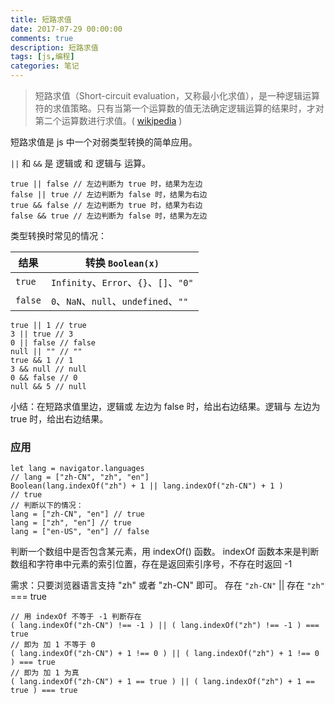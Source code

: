 ```yaml
---
title: 短路求值
date: 2017-07-29 00:00:00
comments: true
description: 短路求值
tags: [js,编程]
categories: 笔记
---
```


> 短路求值（Short-circuit evaluation，又称最小化求值），是一种逻辑运算符的求值策略。只有当第一个运算数的值无法确定逻辑运算的结果时，才对第二个运算数进行求值。( [wikipedia](https://zh.wikipedia.org/zh-hans/%E7%9F%AD%E8%B7%AF%E6%B1%82%E5%80%BC) )


<!--more-->
短路求值是 js 中一个对弱类型转换的简单应用。

`||` 和 `&&` 是 逻辑或 和 逻辑与 运算。
```
true || false // 左边判断为 true 时，结果为左边
false || true // 左边判断为 false 时，结果为右边
true && false // 左边判断为 true 时，结果为右边
false && true // 左边判断为 false 时，结果为左边
```
类型转换时常见的情况：

| 结果 | 转换  `Boolean(x)` |
| --- | --- |
| `true` | `Infinity`、`Error`、`{}`、`[]`、`"0"` |
| `false` | `0`、`NaN`、`null`、`undefined`、`""`  |

```
true || 1 // true
3 || true // 3
0 || false // false
null || "" // ""
true && 1 // 1
3 && null // null
0 && false // 0
null && 5 // null
```
小结：在短路求值里边，逻辑或 左边为 false 时，给出右边结果。逻辑与 左边为 true 时，给出右边结果。

### 应用

```
let lang = navigator.languages 
// lang = ["zh-CN", "zh", "en"]
Boolean(lang.indexOf("zh") + 1 || lang.indexOf("zh-CN") + 1 )
// true
// 判断以下的情况：
lang = ["zh-CN", "en"] // true
lang = ["zh", "en"] // true
lang = ["en-US", "en"] // false
```
判断一个数组中是否包含某元素，用 indexOf() 函数。
indexOf 函数本来是判断数组和字符串中元素的索引位置，存在是返回索引序号，不存在时返回 -1 

需求：只要浏览器语言支持 "zh" 或者 "zh-CN" 即可。
存在 `"zh-CN"` || 存在 `"zh"` === true
```
// 用 indexOf 不等于 -1 判断存在
( lang.indexOf("zh-CN") !== -1 ) || ( lang.indexOf("zh") !== -1 ) === true
// 即为 加 1 不等于 0
( lang.indexOf("zh-CN") + 1 !== 0 ) || ( lang.indexOf("zh") + 1 !== 0 ) === true
// 即为 加 1 为真
( lang.indexOf("zh-CN") + 1 == true ) || ( lang.indexOf("zh") + 1 == true ) === true
```